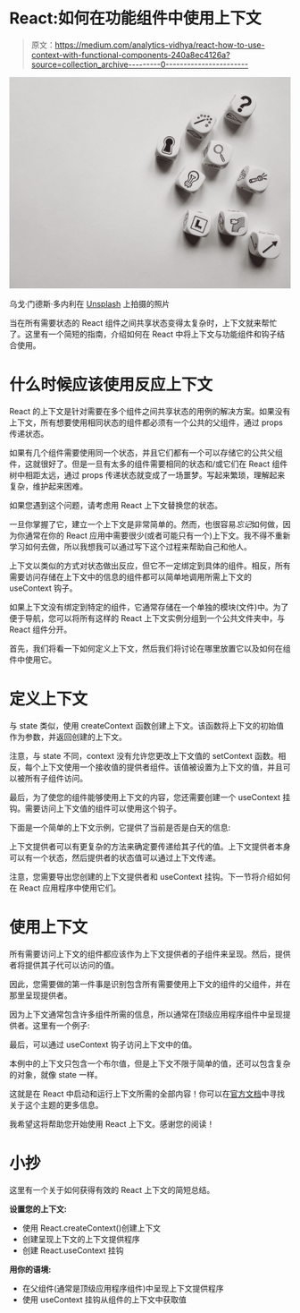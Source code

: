 # React:如何在功能组件中使用上下文

> 原文：<https://medium.com/analytics-vidhya/react-how-to-use-context-with-functional-components-240a8ec4126a?source=collection_archive---------0----------------------->

![](img/08a4438151516e7a31cd33547d243a6b.png)

乌戈·门德斯·多内利在 [Unsplash](https://unsplash.com?utm_source=medium&utm_medium=referral) 上拍摄的照片

当在所有需要状态的 React 组件之间共享状态变得太复杂时，上下文就来帮忙了。这里有一个简短的指南，介绍如何在 React 中将上下文与功能组件和钩子结合使用。

# 什么时候应该使用反应上下文

React 的上下文是针对需要在多个组件之间共享状态的用例的解决方案。如果没有上下文，所有想要使用相同状态的组件都必须有一个公共的父组件，通过 props 传递状态。

如果有几个组件需要使用同一个状态，并且它们都有一个可以存储它的公共父组件，这就很好了。但是一旦有太多的组件需要相同的状态和/或它们在 React 组件树中相距太远，通过 props 传递状态就变成了一场噩梦。写起来繁琐，理解起来复杂，维护起来困难。

如果您遇到这个问题，请考虑用 React 上下文替换您的状态。

一旦你掌握了它，建立一个上下文是非常简单的。然而，也很容易*忘记*如何做，因为你通常在你的 React 应用中需要很少(或者可能只有一个)上下文。我不得不重新学习如何去做，所以我想我可以通过写下这个过程来帮助自己和他人。

上下文以类似的方式对状态做出反应，但它不一定绑定到具体的组件。相反，所有需要访问存储在上下文中的信息的组件都可以简单地调用所需上下文的 useContext 钩子。

如果上下文没有绑定到特定的组件，它通常存储在一个单独的模块(文件)中。为了便于导航，您可以将所有这样的 React 上下文实例分组到一个公共文件夹中，与 React 组件分开。

首先，我们将看一下如何定义上下文，然后我们将讨论在哪里放置它以及如何在组件中使用它。

# 定义上下文

与 state 类似，使用 createContext 函数创建上下文。该函数将上下文的初始值作为参数，并返回创建的上下文。

注意，与 state 不同，context 没有允许您更改上下文值的 setContext 函数。相反，每个上下文使用一个接收值的提供者组件。该值被设置为上下文的值，并且可以被所有子组件访问。

最后，为了使您的组件能够使用上下文的内容，您还需要创建一个 useContext 挂钩。需要访问上下文值的组件可以使用这个钩子。

下面是一个简单的上下文示例，它提供了当前是否是白天的信息:

上下文提供者可以有更复杂的方法来确定要传递给其子代的值。上下文提供者本身可以有一个状态，然后提供者的状态值可以通过上下文传递。

注意，您需要导出您创建的上下文提供者和 useContext 挂钩。下一节将介绍如何在 React 应用程序中使用它们。

# 使用上下文

所有需要访问上下文的组件都应该作为上下文提供者的子组件来呈现。然后，提供者将提供其子代可以访问的值。

因此，您需要做的第一件事是识别包含所有需要使用上下文的组件的父组件，并在那里呈现提供者。

因为上下文通常包含许多组件所需的信息，所以通常在顶级应用程序组件中呈现提供者。这里有一个例子:

最后，可以通过 useContext 钩子访问上下文中的值。

本例中的上下文只包含一个布尔值，但是上下文不限于简单的值，还可以包含复杂的对象，就像 state 一样。

这就是在 React 中启动和运行上下文所需的全部内容！你可以在[官方文档](https://reactjs.org/docs/context.html)中寻找关于这个主题的更多信息。

我希望这将帮助您开始使用 React 上下文。感谢您的阅读！

# 小抄

这里有一个关于如何获得有效的 React 上下文的简短总结。

**设置您的上下文:**

*   使用 React.createContext()创建上下文
*   创建呈现上下文的上下文提供程序
*   创建 React.useContext 挂钩

**用你的语境:**

*   在父组件(通常是顶级应用程序组件)中呈现上下文提供程序
*   使用 useContext 挂钩从组件的上下文中获取值